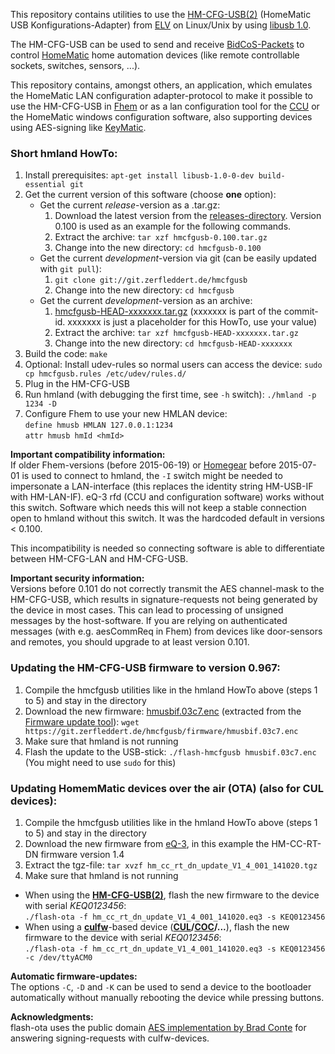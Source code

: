 This repository contains utilities to use the [HM-CFG-USB(2)][] (HomeMatic USB
Konfigurations-Adapter) from [ELV][] on Linux/Unix by using [libusb 1.0][].

The HM-CFG-USB can be used to send and receive [BidCoS-Packets][] to control
[HomeMatic][] home automation devices (like remote controllable sockets,
switches, sensors, ...).

This repository contains, amongst others, an application, which emulates the
HomeMatic LAN configuration adapter-protocol to make it possible to use the
HM-CFG-USB in [Fhem][] or as a lan configuration tool for the [CCU][] or the
HomeMatic windows configuration software, also supporting devices using
AES-signing like [KeyMatic][].

[HM-CFG-USB(2)]: http://www.elv.de/homematic-usb-konfigurations-adapter-1.html
[ELV]: http://www.elv.de/
[libusb 1.0]: http://www.libusb.org/
[BidCoS-Packets]: http://homegear.eu/index.php/BidCoS%C2%AE_Packets
[HomeMatic]: http://www.homematic.com/
[Fhem]: http://fhem.de/
[KeyMatic]: http://www.elv.de/homematic-funk-tuerschlossantrieb-keymatic-silber-inkl-funk-handsender.html
[CCU]: http://www.elv.de/homematic-zentrale-ccu-2.html

### Short hmland HowTo: ###

1.  Install prerequisites:
    `apt-get install libusb-1.0-0-dev build-essential git`
2.  Get the current version of this software (choose **one** option):
    *   Get the current *release*-version as a .tar.gz:
        1.  Download the latest version from the [releases-directory][].
            Version 0.100 is used as an example for the following commands.
        2.  Extract the archive: `tar xzf hmcfgusb-0.100.tar.gz`
        3.  Change into the new directory: `cd hmcfgusb-0.100`
    *   Get the current *development*-version via git (can be easily updated with `git pull`):
        1.  `git clone git://git.zerfleddert.de/hmcfgusb`
        2.  Change into the new directory: `cd hmcfgusb`
    *   Get the current *development*-version as an archive:
        1.  [hmcfgusb-HEAD-xxxxxxx.tar.gz][] (xxxxxxx is part of the commit-id.
	    xxxxxxx is just a placeholder for this HowTo, use your value)
        2.  Extract the archive: `tar xzf hmcfgusb-HEAD-xxxxxxx.tar.gz`
        3.  Change into the new directory: `cd hmcfgusb-HEAD-xxxxxxx`
3.  Build the code: `make`
4.  Optional: Install udev-rules so normal users can access the device:
    `sudo cp hmcfgusb.rules /etc/udev/rules.d/`
5.  Plug in the HM-CFG-USB
6.  Run hmland (with debugging the first time, see `-h` switch):
    `./hmland -p 1234 -D`
7.  Configure Fhem to use your new HMLAN device:  
    ``define hmusb HMLAN 127.0.0.1:1234``  
    ``attr hmusb hmId <hmId>``

**Important compatibility information:**  
If older Fhem-versions (before 2015-06-19) or [Homegear][] before 2015-07-01
is used to connect to hmland, the `-I` switch might be needed to
impersonate a LAN-interface (this replaces the identity string HM-USB-IF with
HM-LAN-IF). eQ-3 rfd (CCU and configuration software) works without this switch.
Software which needs this will not keep a stable connection open to
hmland without this switch. It was the hardcoded default in versions
< 0.100.

This incompatibility is needed so connecting software is able to
differentiate between HM-CFG-LAN and HM-CFG-USB.

**Important security information:**  
Versions before 0.101 do not correctly transmit the AES channel-mask
to the HM-CFG-USB, which results in signature-requests not being generated
by the device in most cases. This can lead to processing of unsigned messages
by the host-software. If you are relying on authenticated messages
(with e.g. aesCommReq in Fhem) from devices like door-sensors and remotes,
you should upgrade to at least version 0.101.

[releases-directory]: https://git.zerfleddert.de/hmcfgusb/releases/
[hmcfgusb-HEAD-xxxxxxx.tar.gz]: https://git.zerfleddert.de/cgi-bin/gitweb.cgi/hmcfgusb/snapshot/HEAD.tar.gz
[Homegear]: https://www.homegear.eu/

### Updating the HM-CFG-USB firmware to version 0.967: ###

1.  Compile the hmcfgusb utilities like in the hmland HowTo above
    (steps 1 to 5) and stay in the directory
2.  Download the new firmware: [hmusbif.03c7.enc][] (extracted from the
    [Firmware update tool][]):
    `wget https://git.zerfleddert.de/hmcfgusb/firmware/hmusbif.03c7.enc`
3.  Make sure that hmland is not running
4.  Flash the update to the USB-stick:
    `./flash-hmcfgusb hmusbif.03c7.enc` (You might need to use `sudo` for this)

[hmusbif.03c7.enc]: https://git.zerfleddert.de/hmcfgusb/firmware/hmusbif.03c7.enc
[Firmware update tool]: http://www.eq-3.de/Downloads/Software/Firmware%20Update%20Tool/HM-CFG-USB-2_FW-UpdateTool-Usersoftware_V1_1_eQ-3_140619.zip

### Updating HomemMatic devices over the air (OTA) (also for CUL devices): ###

1.  Compile the hmcfgusb utilities like in the hmland HowTo above
    (steps 1 to 5) and stay in the directory
2.  Download the new firmware from [eQ-3][], in this example the HM-CC-RT-DN
    firmware version 1.4
3.  Extract the tgz-file: `tar xvzf hm_cc_rt_dn_update_V1_4_001_141020.tgz`
4.  Make sure that hmland is not running
*   When using the **[HM-CFG-USB(2)][]**, flash the new firmware to the device
    with serial *KEQ0123456*:  
     `./flash-ota -f hm_cc_rt_dn_update_V1_4_001_141020.eq3 -s KEQ0123456`
*   When using a **[culfw][]**-based device (**[CUL][]/[COC][]/...**), flash
    the new firmware to the device with serial *KEQ0123456*:  
     `./flash-ota -f hm_cc_rt_dn_update_V1_4_001_141020.eq3 -s KEQ0123456 -c /dev/ttyACM0`

**Automatic firmware-updates:**  
The options `-C`, `-D` and `-K` can be used to send a device to the
bootloader automatically without manually rebooting the device while
pressing buttons.

**Acknowledgments:**  
flash-ota uses the public domain [AES implementation by Brad Conte][] for answering
signing-requests with culfw-devices.

[eQ-3]: http://www.eq-3.de/downloads.html
[culfw]: http://culfw.de/culfw.html
[CUL]: http://busware.de/tiki-index.php?page=CUL
[COC]: http://busware.de/tiki-index.php?page=COC
[AES implementation by Brad Conte]: https://github.com/B-Con/crypto-algorithms

